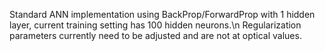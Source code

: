 Standard ANN implementation using BackProp/ForwardProp with 1 hidden layer, current training setting has 100 hidden neurons.\n Regularization parameters currently need to be adjusted and are not at optical values.

